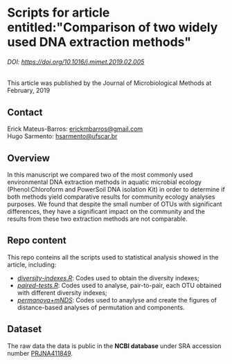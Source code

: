 # Scripts for article entitled:"Comparison of two widely used DNA extraction methods"
###### DOI: https://doi.org/10.1016/j.mimet.2019.02.005

This article was published by the Journal of Microbiological Methods at February, 2019

## Contact
Erick Mateus-Barros: erickmbarros@gmail.com  
Hugo Sarmento: hsarmento@ufscar.br


## Overview
In this manuscript we compared two of the most commonly used environmental DNA extraction
methods in aquatic microbial ecology (Phenol:Chloroform and PowerSoil DNA isolation Kit) in order
to determine if both methods yield comparative results for community ecology analyses purposes. We
found that despite the small number of OTUs with significant differences, they have a significant
impact on the community and the results from these two extraction methods are not comparable.


## Repo content
This repo conteins all the scripts used to statistical analysis showed in the article, including:

* _[diversity-indexes.R](https://github.com/LMPB/comparison-of-DNA-extraction-methods/blob/master/diversity-indexes)_: Codes used to obtain the diversity indexes;
* _[paired-tests.R](https://github.com/LMPB/comparison-of-DNA-extraction-methods/blob/master/paired-tests)_: Codes used to analyse, pair-to-pair, each OTU obtained with different diversity indexes;
* _[permanova+mNDS](https://github.com/LMPB/comparison-of-DNA-extraction-methods/blob/master/permanova%2BnMDS)_: Codes used to anaylyse and create the figures of distance-based analyses of permutation and components.

## Dataset
The raw data the data is public in the __NCBI database__ under SRA accession number [PRJNA411849](https://www.ncbi.nlm.nih.gov/bioproject/411849).
